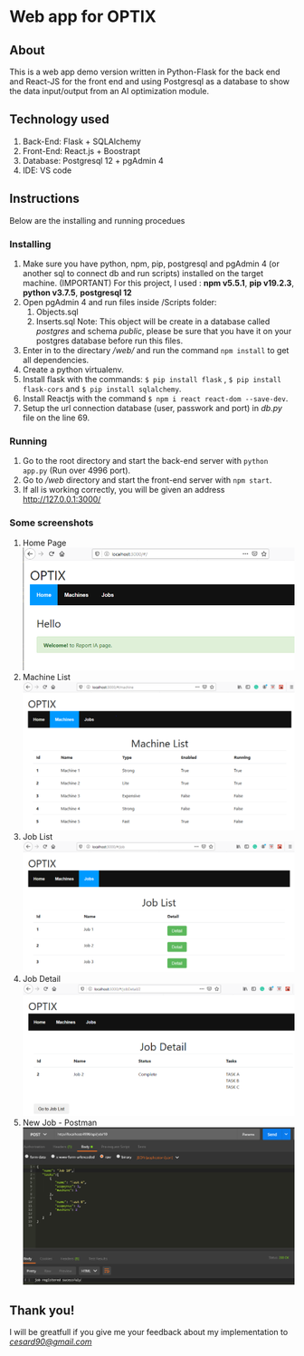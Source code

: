 # Web app for OPTIX

## About
This is a web app demo version written in Python-Flask for the back end and React-JS for the front end and using Postgresql as a database to show the data input/output from an AI optimization module.

## Technology used
1. Back-End: Flask + SQLAlchemy
2. Front-End: React.js + Boostrapt
3. Database: Postgresql 12 + pgAdmin 4
4. IDE: VS code

## Instructions
Below are the installing and running procedues
### Installing
1. Make sure you have python, npm, pip, postgresql and pgAdmin 4 (or another sql to connect db and run scripts) installed on the target machine. (IMPORTANT)
For this project, I used : **npm v5.5.1**, **pip v19.2.3**, **python v3.7.5**, **postgresql 12**
2. Open pgAdmin 4 and run files inside /Scripts folder:
   1. Objects.sql
   2. Inserts.sql
   Note: This object will be create in a database called *postgres* and schema *public*, please be sure that you have it on your postgres database before run this files. 
3. Enter in to the directary */web/* and run the command `npm install` to get all dependencies.
4. Create a python virtualenv.
5. Install flask with the commands: `$ pip install flask` , `$ pip install flask-cors` and `$ pip install sqlalchemy`.
6. Install Reactjs with the command `$ npm i react react-dom --save-dev`.
7. Setup the url connection database (user, passwork and port) in *db.py* file on the line 69.
### Running
1. Go to the root directory and start the back-end server with `python app.py` (Run over 4996 port).
2. Go to */web* directory and start the front-end server with `npm start`. 
3. If all is working correctly, you will be given an address http://127.0.0.1:3000/ 
### Some screenshots
1. Home Page 
![alt text](https://raw.githubusercontent.com/cesard90/optix-demo/master/images/1.%20Welcome.png?token=ACAIXJL7FYR7KUIQMPU2NUK5ZDC4O)
2. Machine List
![alt text](https://raw.githubusercontent.com/cesard90/optix-demo/master/images/2.%20Machines.png?token=ACAIXJIX5QJRMMEOUOTQQOC5ZDC6U)
3. Job List
![alt text](https://raw.githubusercontent.com/cesard90/optix-demo/master/images/3%20.Jobs.png?token=ACAIXJODDDYAH3OQLLVIGDS5ZDC64)
4. Job Detail
![alt text](https://raw.githubusercontent.com/cesard90/optix-demo/master/images/4.%20JobDetail.png?token=ACAIXJMVTKY7WKNVDHHU2O25ZDC7C)
5. New Job - Postman
![alt text](https://raw.githubusercontent.com/cesard90/optix-demo/master/images/5.%20New%20Job.png?token=ACAIXJLSJFSAKIQ3QJ4RXES5ZDC7O)

## Thank you!
I will be greatfull if you give me your feedback about my implementation to *cesard90@gmail.com*
